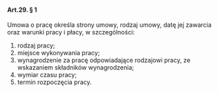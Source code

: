 #### Art.29. § 1

Umowa o pracę określa strony umowy, rodzaj umowy, datę jej zawarcia oraz warunki pracy i płacy, w szczególności:

1. rodzaj pracy;
2. miejsce wykonywania pracy;
3. wynagrodzenie za pracę odpowiadające rodzajowi pracy, ze wskazaniem składników wynagrodzenia;
4. wymiar czasu pracy;
5. termin rozpoczęcia pracy.